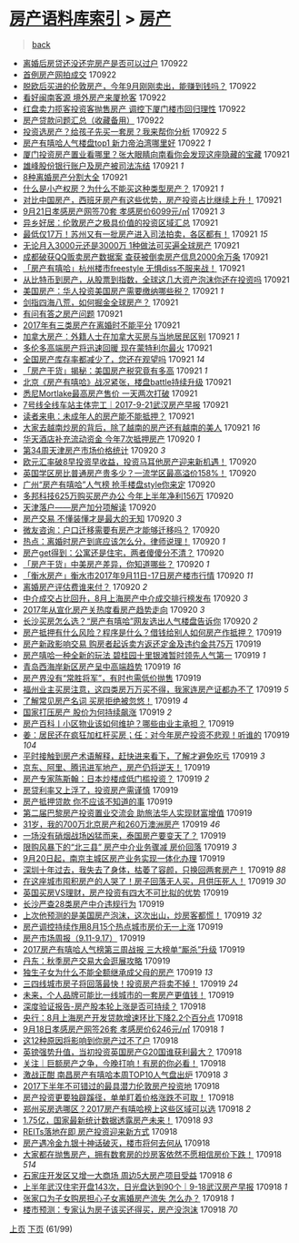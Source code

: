 [房产语料库索引](../../README.md)  > [房产](房产.md)
====
> [back](../README.md)

- [离婚后房贷还没还完房产是否可以过户](http://jkwz.applinzi.com/ittc/7016069922483078161.html#%E7%A6%BB%E5%A9%9A%E5%90%8E%E6%88%BF%E8%B4%B7%E8%BF%98%E6%B2%A1%E8%BF%98%E5%AE%8C%E6%88%BF%E4%BA%A7%E6%98%AF%E5%90%A6%E5%8F%AF%E4%BB%A5%E8%BF%87%E6%88%B7) 170922  
- [首例房产网拍成交](http://jkwz.applinzi.com/ittc/7016058774438282256.html#%E9%A6%96%E4%BE%8B%E6%88%BF%E4%BA%A7%E7%BD%91%E6%8B%8D%E6%88%90%E4%BA%A4) 170922  
- [脱欧后买进的伦敦房产，今年9月刚刚卖出，能赚到钱吗？](http://jkwz.applinzi.com/ittc/7016047838545576976.html#%E8%84%B1%E6%AC%A7%E5%90%8E%E4%B9%B0%E8%BF%9B%E7%9A%84%E4%BC%A6%E6%95%A6%E6%88%BF%E4%BA%A7%EF%BC%8C%E4%BB%8A%E5%B9%B49%E6%9C%88%E5%88%9A%E5%88%9A%E5%8D%96%E5%87%BA%EF%BC%8C%E8%83%BD%E8%B5%9A%E5%88%B0%E9%92%B1%E5%90%97%EF%BC%9F) 170922  
- [看好闽南客源 境外房产来厦抢客](http://jkwz.applinzi.com/ittc/7016028537457476624.html#%E7%9C%8B%E5%A5%BD%E9%97%BD%E5%8D%97%E5%AE%A2%E6%BA%90+%E5%A2%83%E5%A4%96%E6%88%BF%E4%BA%A7%E6%9D%A5%E5%8E%A6%E6%8A%A2%E5%AE%A2) 170922  
- [红盘卖力揽客投资客抛售房产 调控下厦门楼市回归理性](http://jkwz.applinzi.com/ittc/7016026540268323856.html#%E7%BA%A2%E7%9B%98%E5%8D%96%E5%8A%9B%E6%8F%BD%E5%AE%A2%E6%8A%95%E8%B5%84%E5%AE%A2%E6%8A%9B%E5%94%AE%E6%88%BF%E4%BA%A7+%E8%B0%83%E6%8E%A7%E4%B8%8B%E5%8E%A6%E9%97%A8%E6%A5%BC%E5%B8%82%E5%9B%9E%E5%BD%92%E7%90%86%E6%80%A7) 170922  
- [房产贷款问题汇总（收藏备用）](http://jkwz.applinzi.com/ittc/7015358507111678992.html#%E6%88%BF%E4%BA%A7%E8%B4%B7%E6%AC%BE%E9%97%AE%E9%A2%98%E6%B1%87%E6%80%BB%EF%BC%88%E6%94%B6%E8%97%8F%E5%A4%87%E7%94%A8%EF%BC%89) 170922  
- [投资选房产？给孩子先买一套房？我来帮你分析](http://jkwz.applinzi.com/ittc/7015722167931765777.html#%E6%8A%95%E8%B5%84%E9%80%89%E6%88%BF%E4%BA%A7%EF%BC%9F%E7%BB%99%E5%AD%A9%E5%AD%90%E5%85%88%E4%B9%B0%E4%B8%80%E5%A5%97%E6%88%BF%EF%BC%9F%E6%88%91%E6%9D%A5%E5%B8%AE%E4%BD%A0%E5%88%86%E6%9E%90) 170922 *5* 
- [房产有嘻哈人气楼盘top1 新力帝泊湾哪里好](http://jkwz.applinzi.com/ittc/7015913828544676881.html#%E6%88%BF%E4%BA%A7%E6%9C%89%E5%98%BB%E5%93%88%E4%BA%BA%E6%B0%94%E6%A5%BC%E7%9B%98top1+%E6%96%B0%E5%8A%9B%E5%B8%9D%E6%B3%8A%E6%B9%BE%E5%93%AA%E9%87%8C%E5%A5%BD) 170922 *1* 
- [厦门投资房产置业看哪里？张大眼睛向南看你会发现这座隐藏的宝藏](http://jkwz.applinzi.com/ittc/7015905717683487760.html#%E5%8E%A6%E9%97%A8%E6%8A%95%E8%B5%84%E6%88%BF%E4%BA%A7%E7%BD%AE%E4%B8%9A%E7%9C%8B%E5%93%AA%E9%87%8C%EF%BC%9F%E5%BC%A0%E5%A4%A7%E7%9C%BC%E7%9D%9B%E5%90%91%E5%8D%97%E7%9C%8B%E4%BD%A0%E4%BC%9A%E5%8F%91%E7%8E%B0%E8%BF%99%E5%BA%A7%E9%9A%90%E8%97%8F%E7%9A%84%E5%AE%9D%E8%97%8F) 170921  
- [雄峰股份银行账户及房产被司法冻结](http://jkwz.applinzi.com/ittc/7015898811367687185.html#%E9%9B%84%E5%B3%B0%E8%82%A1%E4%BB%BD%E9%93%B6%E8%A1%8C%E8%B4%A6%E6%88%B7%E5%8F%8A%E6%88%BF%E4%BA%A7%E8%A2%AB%E5%8F%B8%E6%B3%95%E5%86%BB%E7%BB%93) 170921 *1* 
- [8种离婚房产分割大全](http://jkwz.applinzi.com/ittc/7015871650900476944.html#8%E7%A7%8D%E7%A6%BB%E5%A9%9A%E6%88%BF%E4%BA%A7%E5%88%86%E5%89%B2%E5%A4%A7%E5%85%A8) 170921  
- [什么是小产权房？为什么不能买这种类型房产？](http://jkwz.applinzi.com/ittc/7015843100822635537.html#%E4%BB%80%E4%B9%88%E6%98%AF%E5%B0%8F%E4%BA%A7%E6%9D%83%E6%88%BF%EF%BC%9F%E4%B8%BA%E4%BB%80%E4%B9%88%E4%B8%8D%E8%83%BD%E4%B9%B0%E8%BF%99%E7%A7%8D%E7%B1%BB%E5%9E%8B%E6%88%BF%E4%BA%A7%EF%BC%9F) 170921 *1* 
- [对比中国房产，西班牙房产有这些优势，房产投资占比继续上升！](http://jkwz.applinzi.com/ittc/7015826818630943761.html#%E5%AF%B9%E6%AF%94%E4%B8%AD%E5%9B%BD%E6%88%BF%E4%BA%A7%EF%BC%8C%E8%A5%BF%E7%8F%AD%E7%89%99%E6%88%BF%E4%BA%A7%E6%9C%89%E8%BF%99%E4%BA%9B%E4%BC%98%E5%8A%BF%EF%BC%8C%E6%88%BF%E4%BA%A7%E6%8A%95%E8%B5%84%E5%8D%A0%E6%AF%94%E7%BB%A7%E7%BB%AD%E4%B8%8A%E5%8D%87%EF%BC%81) 170921  
- [9月21日孝感房产网签70套 孝感房价6099元/㎡](http://jkwz.applinzi.com/ittc/7015818114112160784.html#9%E6%9C%8821%E6%97%A5%E5%AD%9D%E6%84%9F%E6%88%BF%E4%BA%A7%E7%BD%91%E7%AD%BE70%E5%A5%97+%E5%AD%9D%E6%84%9F%E6%88%BF%E4%BB%B76099%E5%85%83%2F%E3%8E%A1) 170921 *3* 
- [异乡好居：伦敦房产之极具价值的投资区域汇总](http://jkwz.applinzi.com/ittc/7015813344630670353.html#%E5%BC%82%E4%B9%A1%E5%A5%BD%E5%B1%85%EF%BC%9A%E4%BC%A6%E6%95%A6%E6%88%BF%E4%BA%A7%E4%B9%8B%E6%9E%81%E5%85%B7%E4%BB%B7%E5%80%BC%E7%9A%84%E6%8A%95%E8%B5%84%E5%8C%BA%E5%9F%9F%E6%B1%87%E6%80%BB) 170921  
- [最低仅17万！苏州又有一批房产进入司法拍卖，各区都有！](http://jkwz.applinzi.com/ittc/7015800337330603025.html#%E6%9C%80%E4%BD%8E%E4%BB%8517%E4%B8%87%EF%BC%81%E8%8B%8F%E5%B7%9E%E5%8F%88%E6%9C%89%E4%B8%80%E6%89%B9%E6%88%BF%E4%BA%A7%E8%BF%9B%E5%85%A5%E5%8F%B8%E6%B3%95%E6%8B%8D%E5%8D%96%EF%BC%8C%E5%90%84%E5%8C%BA%E9%83%BD%E6%9C%89%EF%BC%81) 170921 *15* 
- [无论月入3000元还是3000万 1种做法可买遍全球房产](http://jkwz.applinzi.com/ittc/7015788253612082193.html#%E6%97%A0%E8%AE%BA%E6%9C%88%E5%85%A53000%E5%85%83%E8%BF%98%E6%98%AF3000%E4%B8%87+1%E7%A7%8D%E5%81%9A%E6%B3%95%E5%8F%AF%E4%B9%B0%E9%81%8D%E5%85%A8%E7%90%83%E6%88%BF%E4%BA%A7) 170921  
- [成都破获QQ贩卖房产数据案 查获被倒卖房产信息2000余万条](http://jkwz.applinzi.com/ittc/7015782088257831952.html#%E6%88%90%E9%83%BD%E7%A0%B4%E8%8E%B7QQ%E8%B4%A9%E5%8D%96%E6%88%BF%E4%BA%A7%E6%95%B0%E6%8D%AE%E6%A1%88+%E6%9F%A5%E8%8E%B7%E8%A2%AB%E5%80%92%E5%8D%96%E6%88%BF%E4%BA%A7%E4%BF%A1%E6%81%AF2000%E4%BD%99%E4%B8%87%E6%9D%A1) 170921  
- [「房产有嘻哈」杭州楼市freestyle 无惧diss不服来战！](http://jkwz.applinzi.com/ittc/7015768786454709264.html#%E3%80%8C%E6%88%BF%E4%BA%A7%E6%9C%89%E5%98%BB%E5%93%88%E3%80%8D%E6%9D%AD%E5%B7%9E%E6%A5%BC%E5%B8%82freestyle+%E6%97%A0%E6%83%A7diss%E4%B8%8D%E6%9C%8D%E6%9D%A5%E6%88%98%EF%BC%81) 170921  
- [从比特币到房产，从股票到指数，全球这几大资产泡沫你还在投资吗](http://jkwz.applinzi.com/ittc/7015765951503664144.html#%E4%BB%8E%E6%AF%94%E7%89%B9%E5%B8%81%E5%88%B0%E6%88%BF%E4%BA%A7%EF%BC%8C%E4%BB%8E%E8%82%A1%E7%A5%A8%E5%88%B0%E6%8C%87%E6%95%B0%EF%BC%8C%E5%85%A8%E7%90%83%E8%BF%99%E5%87%A0%E5%A4%A7%E8%B5%84%E4%BA%A7%E6%B3%A1%E6%B2%AB%E4%BD%A0%E8%BF%98%E5%9C%A8%E6%8A%95%E8%B5%84%E5%90%97) 170921  
- [美国房产：华人投资美国房产需要缴纳哪些税？](http://jkwz.applinzi.com/ittc/7015759509056914448.html#%E7%BE%8E%E5%9B%BD%E6%88%BF%E4%BA%A7%EF%BC%9A%E5%8D%8E%E4%BA%BA%E6%8A%95%E8%B5%84%E7%BE%8E%E5%9B%BD%E6%88%BF%E4%BA%A7%E9%9C%80%E8%A6%81%E7%BC%B4%E7%BA%B3%E5%93%AA%E4%BA%9B%E7%A8%8E%EF%BC%9F) 170921 *1* 
- [剑指四海八荒，如何掘金全球房产？](http://jkwz.applinzi.com/ittc/7015752967964328976.html#%E5%89%91%E6%8C%87%E5%9B%9B%E6%B5%B7%E5%85%AB%E8%8D%92%EF%BC%8C%E5%A6%82%E4%BD%95%E6%8E%98%E9%87%91%E5%85%A8%E7%90%83%E6%88%BF%E4%BA%A7%EF%BC%9F) 170921  
- [有问有答之房产问题](http://jkwz.applinzi.com/ittc/7015752452492755984.html#%E6%9C%89%E9%97%AE%E6%9C%89%E7%AD%94%E4%B9%8B%E6%88%BF%E4%BA%A7%E9%97%AE%E9%A2%98) 170921  
- [2017年有三类房产在离婚时不能平分](http://jkwz.applinzi.com/ittc/7015741302698935312.html#2017%E5%B9%B4%E6%9C%89%E4%B8%89%E7%B1%BB%E6%88%BF%E4%BA%A7%E5%9C%A8%E7%A6%BB%E5%A9%9A%E6%97%B6%E4%B8%8D%E8%83%BD%E5%B9%B3%E5%88%86) 170921  
- [加拿大房产：外籍人士在加拿大买房与当地居民区别](http://jkwz.applinzi.com/ittc/7015717159882458128.html#%E5%8A%A0%E6%8B%BF%E5%A4%A7%E6%88%BF%E4%BA%A7%EF%BC%9A%E5%A4%96%E7%B1%8D%E4%BA%BA%E5%A3%AB%E5%9C%A8%E5%8A%A0%E6%8B%BF%E5%A4%A7%E4%B9%B0%E6%88%BF%E4%B8%8E%E5%BD%93%E5%9C%B0%E5%B1%85%E6%B0%91%E5%8C%BA%E5%88%AB) 170921 *1* 
- [多伦多高端房产将迅速回暖 现在蒙特利尔最火](http://jkwz.applinzi.com/ittc/7015701356005032976.html#%E5%A4%9A%E4%BC%A6%E5%A4%9A%E9%AB%98%E7%AB%AF%E6%88%BF%E4%BA%A7%E5%B0%86%E8%BF%85%E9%80%9F%E5%9B%9E%E6%9A%96+%E7%8E%B0%E5%9C%A8%E8%92%99%E7%89%B9%E5%88%A9%E5%B0%94%E6%9C%80%E7%81%AB) 170921  
- [全国房产库存率都减少了，您还在观望吗](http://jkwz.applinzi.com/ittc/7015699018376807440.html#%E5%85%A8%E5%9B%BD%E6%88%BF%E4%BA%A7%E5%BA%93%E5%AD%98%E7%8E%87%E9%83%BD%E5%87%8F%E5%B0%91%E4%BA%86%EF%BC%8C%E6%82%A8%E8%BF%98%E5%9C%A8%E8%A7%82%E6%9C%9B%E5%90%97) 170921 *14* 
- [「房产干货」揭秘：美国房产税究竟有多高](http://jkwz.applinzi.com/ittc/7015697110161425425.html#%E3%80%8C%E6%88%BF%E4%BA%A7%E5%B9%B2%E8%B4%A7%E3%80%8D%E6%8F%AD%E7%A7%98%EF%BC%9A%E7%BE%8E%E5%9B%BD%E6%88%BF%E4%BA%A7%E7%A8%8E%E7%A9%B6%E7%AB%9F%E6%9C%89%E5%A4%9A%E9%AB%98) 170921 *1* 
- [北京《房产有嘻哈》战况紧张，楼盘battle持续升级](http://jkwz.applinzi.com/ittc/7015696054199256080.html#%E5%8C%97%E4%BA%AC%E3%80%8A%E6%88%BF%E4%BA%A7%E6%9C%89%E5%98%BB%E5%93%88%E3%80%8B%E6%88%98%E5%86%B5%E7%B4%A7%E5%BC%A0%EF%BC%8C%E6%A5%BC%E7%9B%98battle%E6%8C%81%E7%BB%AD%E5%8D%87%E7%BA%A7) 170921  
- [悉尼Mortlake最高房产售价 一天两次打破](http://jkwz.applinzi.com/ittc/7015691156455949329.html#%E6%82%89%E5%B0%BCMortlake%E6%9C%80%E9%AB%98%E6%88%BF%E4%BA%A7%E5%94%AE%E4%BB%B7+%E4%B8%80%E5%A4%A9%E4%B8%A4%E6%AC%A1%E6%89%93%E7%A0%B4) 170921  
- [7号线全线车站主体完工｜2017-9-21武汉房产早报](http://jkwz.applinzi.com/ittc/7015677302686614545.html#7%E5%8F%B7%E7%BA%BF%E5%85%A8%E7%BA%BF%E8%BD%A6%E7%AB%99%E4%B8%BB%E4%BD%93%E5%AE%8C%E5%B7%A5%EF%BD%9C2017-9-21%E6%AD%A6%E6%B1%89%E6%88%BF%E4%BA%A7%E6%97%A9%E6%8A%A5) 170921  
- [读者来电：未成年人的房产能不能抵押？](http://jkwz.applinzi.com/ittc/7015666998523200529.html#%E8%AF%BB%E8%80%85%E6%9D%A5%E7%94%B5%EF%BC%9A%E6%9C%AA%E6%88%90%E5%B9%B4%E4%BA%BA%E7%9A%84%E6%88%BF%E4%BA%A7%E8%83%BD%E4%B8%8D%E8%83%BD%E6%8A%B5%E6%8A%BC%EF%BC%9F) 170921  
- [大家去越南炒房的背后，除了越南的房产还有越南的美人](http://jkwz.applinzi.com/ittc/7015510360399021072.html#%E5%A4%A7%E5%AE%B6%E5%8E%BB%E8%B6%8A%E5%8D%97%E7%82%92%E6%88%BF%E7%9A%84%E8%83%8C%E5%90%8E%EF%BC%8C%E9%99%A4%E4%BA%86%E8%B6%8A%E5%8D%97%E7%9A%84%E6%88%BF%E4%BA%A7%E8%BF%98%E6%9C%89%E8%B6%8A%E5%8D%97%E7%9A%84%E7%BE%8E%E4%BA%BA) 170921 *16* 
- [华天酒店补充流动资金 今年7次抵押房产](http://jkwz.applinzi.com/ittc/7015537978938754064.html#%E5%8D%8E%E5%A4%A9%E9%85%92%E5%BA%97%E8%A1%A5%E5%85%85%E6%B5%81%E5%8A%A8%E8%B5%84%E9%87%91+%E4%BB%8A%E5%B9%B47%E6%AC%A1%E6%8A%B5%E6%8A%BC%E6%88%BF%E4%BA%A7) 170920 *1* 
- [第34周天津房产市场价格统计](http://jkwz.applinzi.com/ittc/7015480422161712145.html#%E7%AC%AC34%E5%91%A8%E5%A4%A9%E6%B4%A5%E6%88%BF%E4%BA%A7%E5%B8%82%E5%9C%BA%E4%BB%B7%E6%A0%BC%E7%BB%9F%E8%AE%A1) 170920 *3* 
- [欧元汇率破8早投资早收益，投资马耳他房产迎来新机遇！](http://jkwz.applinzi.com/ittc/7015442701707904016.html#%E6%AC%A7%E5%85%83%E6%B1%87%E7%8E%87%E7%A0%B48%E6%97%A9%E6%8A%95%E8%B5%84%E6%97%A9%E6%94%B6%E7%9B%8A%EF%BC%8C%E6%8A%95%E8%B5%84%E9%A9%AC%E8%80%B3%E4%BB%96%E6%88%BF%E4%BA%A7%E8%BF%8E%E6%9D%A5%E6%96%B0%E6%9C%BA%E9%81%87%EF%BC%81) 170920  
- [英国学区房比普通房产贵多少？一流学区最高溢价158%！](http://jkwz.applinzi.com/ittc/7015438004116784145.html#%E8%8B%B1%E5%9B%BD%E5%AD%A6%E5%8C%BA%E6%88%BF%E6%AF%94%E6%99%AE%E9%80%9A%E6%88%BF%E4%BA%A7%E8%B4%B5%E5%A4%9A%E5%B0%91%EF%BC%9F%E4%B8%80%E6%B5%81%E5%AD%A6%E5%8C%BA%E6%9C%80%E9%AB%98%E6%BA%A2%E4%BB%B7158%25%EF%BC%81) 170920  
- [广州“房产有嘻哈”人气榜 抢手楼盘style你来定](http://jkwz.applinzi.com/ittc/7015432999196427281.html#%E5%B9%BF%E5%B7%9E%E2%80%9C%E6%88%BF%E4%BA%A7%E6%9C%89%E5%98%BB%E5%93%88%E2%80%9D%E4%BA%BA%E6%B0%94%E6%A6%9C+%E6%8A%A2%E6%89%8B%E6%A5%BC%E7%9B%98style%E4%BD%A0%E6%9D%A5%E5%AE%9A) 170920  
- [多邦科技625万购买房产办公 今年上半年净利156万](http://jkwz.applinzi.com/ittc/7015412459085759505.html#%E5%A4%9A%E9%82%A6%E7%A7%91%E6%8A%80625%E4%B8%87%E8%B4%AD%E4%B9%B0%E6%88%BF%E4%BA%A7%E5%8A%9E%E5%85%AC+%E4%BB%8A%E5%B9%B4%E4%B8%8A%E5%8D%8A%E5%B9%B4%E5%87%80%E5%88%A9156%E4%B8%87) 170920  
- [天津落户——房产加分项解读](http://jkwz.applinzi.com/ittc/7015388712006059024.html#%E5%A4%A9%E6%B4%A5%E8%90%BD%E6%88%B7%E2%80%94%E2%80%94%E6%88%BF%E4%BA%A7%E5%8A%A0%E5%88%86%E9%A1%B9%E8%A7%A3%E8%AF%BB) 170920  
- [房产交易 不懂装懂才是最大的无知](http://jkwz.applinzi.com/ittc/7015374120181826576.html#%E6%88%BF%E4%BA%A7%E4%BA%A4%E6%98%93+%E4%B8%8D%E6%87%82%E8%A3%85%E6%87%82%E6%89%8D%E6%98%AF%E6%9C%80%E5%A4%A7%E7%9A%84%E6%97%A0%E7%9F%A5) 170920 *3* 
- [微友咨询：户口迁移需要有房产才能够迁移吗？](http://jkwz.applinzi.com/ittc/7015349606450463761.html#%E5%BE%AE%E5%8F%8B%E5%92%A8%E8%AF%A2%EF%BC%9A%E6%88%B7%E5%8F%A3%E8%BF%81%E7%A7%BB%E9%9C%80%E8%A6%81%E6%9C%89%E6%88%BF%E4%BA%A7%E6%89%8D%E8%83%BD%E5%A4%9F%E8%BF%81%E7%A7%BB%E5%90%97%EF%BC%9F) 170920  
- [热点：离婚时房产到底应该怎么分，律师说理！](http://jkwz.applinzi.com/ittc/7015343844437263376.html#%E7%83%AD%E7%82%B9%EF%BC%9A%E7%A6%BB%E5%A9%9A%E6%97%B6%E6%88%BF%E4%BA%A7%E5%88%B0%E5%BA%95%E5%BA%94%E8%AF%A5%E6%80%8E%E4%B9%88%E5%88%86%EF%BC%8C%E5%BE%8B%E5%B8%88%E8%AF%B4%E7%90%86%EF%BC%81) 170920 *1* 
- [房产get得到：公寓还是住宅，两者傻傻分不清？](http://jkwz.applinzi.com/ittc/7015336935785235472.html#%E6%88%BF%E4%BA%A7get%E5%BE%97%E5%88%B0%EF%BC%9A%E5%85%AC%E5%AF%93%E8%BF%98%E6%98%AF%E4%BD%8F%E5%AE%85%EF%BC%8C%E4%B8%A4%E8%80%85%E5%82%BB%E5%82%BB%E5%88%86%E4%B8%8D%E6%B8%85%EF%BC%9F) 170920  
- [「房产干货」中美房产差异，你知道哪些？](http://jkwz.applinzi.com/ittc/7015333371289535504.html#%E3%80%8C%E6%88%BF%E4%BA%A7%E5%B9%B2%E8%B4%A7%E3%80%8D%E4%B8%AD%E7%BE%8E%E6%88%BF%E4%BA%A7%E5%B7%AE%E5%BC%82%EF%BC%8C%E4%BD%A0%E7%9F%A5%E9%81%93%E5%93%AA%E4%BA%9B%EF%BC%9F) 170920 *1* 
- [「衡水房产」衡水市2017年9月11日-17日房产楼市行情](http://jkwz.applinzi.com/ittc/7015326785452114961.html#%E3%80%8C%E8%A1%A1%E6%B0%B4%E6%88%BF%E4%BA%A7%E3%80%8D%E8%A1%A1%E6%B0%B4%E5%B8%822017%E5%B9%B49%E6%9C%8811%E6%97%A5-17%E6%97%A5%E6%88%BF%E4%BA%A7%E6%A5%BC%E5%B8%82%E8%A1%8C%E6%83%85) 170920 *11* 
- [离婚房产评估费谁来付？](http://jkwz.applinzi.com/ittc/7015325402707526672.html#%E7%A6%BB%E5%A9%9A%E6%88%BF%E4%BA%A7%E8%AF%84%E4%BC%B0%E8%B4%B9%E8%B0%81%E6%9D%A5%E4%BB%98%EF%BC%9F) 170920 *2* 
- [中介成交占比回升，8月上海房产中介成交排行榜发布](http://jkwz.applinzi.com/ittc/7015324786987893777.html#%E4%B8%AD%E4%BB%8B%E6%88%90%E4%BA%A4%E5%8D%A0%E6%AF%94%E5%9B%9E%E5%8D%87%EF%BC%8C8%E6%9C%88%E4%B8%8A%E6%B5%B7%E6%88%BF%E4%BA%A7%E4%B8%AD%E4%BB%8B%E6%88%90%E4%BA%A4%E6%8E%92%E8%A1%8C%E6%A6%9C%E5%8F%91%E5%B8%83) 170920 *3* 
- [2017年从宣化房产关热度看房产趋势走向](http://jkwz.applinzi.com/ittc/7015296184569299984.html#2017%E5%B9%B4%E4%BB%8E%E5%AE%A3%E5%8C%96%E6%88%BF%E4%BA%A7%E5%85%B3%E7%83%AD%E5%BA%A6%E7%9C%8B%E6%88%BF%E4%BA%A7%E8%B6%8B%E5%8A%BF%E8%B5%B0%E5%90%91) 170920 *3* 
- [长沙买房怎么选？“房产有嘻哈”网友选出人气楼盘告诉你](http://jkwz.applinzi.com/ittc/7015170963040371728.html#%E9%95%BF%E6%B2%99%E4%B9%B0%E6%88%BF%E6%80%8E%E4%B9%88%E9%80%89%EF%BC%9F%E2%80%9C%E6%88%BF%E4%BA%A7%E6%9C%89%E5%98%BB%E5%93%88%E2%80%9D%E7%BD%91%E5%8F%8B%E9%80%89%E5%87%BA%E4%BA%BA%E6%B0%94%E6%A5%BC%E7%9B%98%E5%91%8A%E8%AF%89%E4%BD%A0) 170920 *2* 
- [房产抵押有什么风险？程序是什么？借钱给别人如何房产作抵押？](http://jkwz.applinzi.com/ittc/7015148769467958288.html#%E6%88%BF%E4%BA%A7%E6%8A%B5%E6%8A%BC%E6%9C%89%E4%BB%80%E4%B9%88%E9%A3%8E%E9%99%A9%EF%BC%9F%E7%A8%8B%E5%BA%8F%E6%98%AF%E4%BB%80%E4%B9%88%EF%BC%9F%E5%80%9F%E9%92%B1%E7%BB%99%E5%88%AB%E4%BA%BA%E5%A6%82%E4%BD%95%E6%88%BF%E4%BA%A7%E4%BD%9C%E6%8A%B5%E6%8A%BC%EF%BC%9F) 170919  
- [房产新政影响交易 购房者起诉卖方返还定金及违约金共75万](http://jkwz.applinzi.com/ittc/7015130607527658513.html#%E6%88%BF%E4%BA%A7%E6%96%B0%E6%94%BF%E5%BD%B1%E5%93%8D%E4%BA%A4%E6%98%93+%E8%B4%AD%E6%88%BF%E8%80%85%E8%B5%B7%E8%AF%89%E5%8D%96%E6%96%B9%E8%BF%94%E8%BF%98%E5%AE%9A%E9%87%91%E5%8F%8A%E8%BF%9D%E7%BA%A6%E9%87%91%E5%85%B175%E4%B8%87) 170919  
- [房产嘻哈一种全新的玩法 碧桂园十里银滩暂时领先人气第一](http://jkwz.applinzi.com/ittc/7015093265676895248.html#%E6%88%BF%E4%BA%A7%E5%98%BB%E5%93%88%E4%B8%80%E7%A7%8D%E5%85%A8%E6%96%B0%E7%9A%84%E7%8E%A9%E6%B3%95+%E7%A2%A7%E6%A1%82%E5%9B%AD%E5%8D%81%E9%87%8C%E9%93%B6%E6%BB%A9%E6%9A%82%E6%97%B6%E9%A2%86%E5%85%88%E4%BA%BA%E6%B0%94%E7%AC%AC%E4%B8%80) 170919 *1* 
- [青岛西海岸新区房产呈中高端趋势](http://jkwz.applinzi.com/ittc/7015091686173312016.html#%E9%9D%92%E5%B2%9B%E8%A5%BF%E6%B5%B7%E5%B2%B8%E6%96%B0%E5%8C%BA%E6%88%BF%E4%BA%A7%E5%91%88%E4%B8%AD%E9%AB%98%E7%AB%AF%E8%B6%8B%E5%8A%BF) 170919 *16* 
- [房产界没有“常胜将军”，有时也需低价抛售](http://jkwz.applinzi.com/ittc/7015083853298009105.html#%E6%88%BF%E4%BA%A7%E7%95%8C%E6%B2%A1%E6%9C%89%E2%80%9C%E5%B8%B8%E8%83%9C%E5%B0%86%E5%86%9B%E2%80%9D%EF%BC%8C%E6%9C%89%E6%97%B6%E4%B9%9F%E9%9C%80%E4%BD%8E%E4%BB%B7%E6%8A%9B%E5%94%AE) 170919  
- [福州业主买房注意，这四类房万万买不得，我家连房产证都办不了](http://jkwz.applinzi.com/ittc/7015068293126423569.html#%E7%A6%8F%E5%B7%9E%E4%B8%9A%E4%B8%BB%E4%B9%B0%E6%88%BF%E6%B3%A8%E6%84%8F%EF%BC%8C%E8%BF%99%E5%9B%9B%E7%B1%BB%E6%88%BF%E4%B8%87%E4%B8%87%E4%B9%B0%E4%B8%8D%E5%BE%97%EF%BC%8C%E6%88%91%E5%AE%B6%E8%BF%9E%E6%88%BF%E4%BA%A7%E8%AF%81%E9%83%BD%E5%8A%9E%E4%B8%8D%E4%BA%86) 170919 *5* 
- [了解常见房产名词 买房拒绝被忽悠！](http://jkwz.applinzi.com/ittc/7015076648989492240.html#%E4%BA%86%E8%A7%A3%E5%B8%B8%E8%A7%81%E6%88%BF%E4%BA%A7%E5%90%8D%E8%AF%8D+%E4%B9%B0%E6%88%BF%E6%8B%92%E7%BB%9D%E8%A2%AB%E5%BF%BD%E6%82%A0%EF%BC%81) 170919 *4* 
- [国家打压房产 股价为何持续飙涨](http://jkwz.applinzi.com/ittc/7015072408900469777.html#%E5%9B%BD%E5%AE%B6%E6%89%93%E5%8E%8B%E6%88%BF%E4%BA%A7+%E8%82%A1%E4%BB%B7%E4%B8%BA%E4%BD%95%E6%8C%81%E7%BB%AD%E9%A3%99%E6%B6%A8) 170919 *2* 
- [房产百科丨小区物业该如何维护？哪些由业主承担？](http://jkwz.applinzi.com/ittc/7015072653902349328.html#%E6%88%BF%E4%BA%A7%E7%99%BE%E7%A7%91%E4%B8%A8%E5%B0%8F%E5%8C%BA%E7%89%A9%E4%B8%9A%E8%AF%A5%E5%A6%82%E4%BD%95%E7%BB%B4%E6%8A%A4%EF%BC%9F%E5%93%AA%E4%BA%9B%E7%94%B1%E4%B8%9A%E4%B8%BB%E6%89%BF%E6%8B%85%EF%BC%9F) 170919  
- [姜：居民还在疯狂加杠杆买房；任：对今年房产投资不悲观！听谁的](http://jkwz.applinzi.com/ittc/7015058012438529040.html#%E5%A7%9C%EF%BC%9A%E5%B1%85%E6%B0%91%E8%BF%98%E5%9C%A8%E7%96%AF%E7%8B%82%E5%8A%A0%E6%9D%A0%E6%9D%86%E4%B9%B0%E6%88%BF%EF%BC%9B%E4%BB%BB%EF%BC%9A%E5%AF%B9%E4%BB%8A%E5%B9%B4%E6%88%BF%E4%BA%A7%E6%8A%95%E8%B5%84%E4%B8%8D%E6%82%B2%E8%A7%82%EF%BC%81%E5%90%AC%E8%B0%81%E7%9A%84) 170919 *104* 
- [平时接触到房产术语解释，赶快进来看下，了解才避免吃亏](http://jkwz.applinzi.com/ittc/7015000918582625297.html#%E5%B9%B3%E6%97%B6%E6%8E%A5%E8%A7%A6%E5%88%B0%E6%88%BF%E4%BA%A7%E6%9C%AF%E8%AF%AD%E8%A7%A3%E9%87%8A%EF%BC%8C%E8%B5%B6%E5%BF%AB%E8%BF%9B%E6%9D%A5%E7%9C%8B%E4%B8%8B%EF%BC%8C%E4%BA%86%E8%A7%A3%E6%89%8D%E9%81%BF%E5%85%8D%E5%90%83%E4%BA%8F) 170919 *3* 
- [京东、阿里、腾讯进军地产，房产仍将逆天！](http://jkwz.applinzi.com/ittc/7015055568010740752.html#%E4%BA%AC%E4%B8%9C%E3%80%81%E9%98%BF%E9%87%8C%E3%80%81%E8%85%BE%E8%AE%AF%E8%BF%9B%E5%86%9B%E5%9C%B0%E4%BA%A7%EF%BC%8C%E6%88%BF%E4%BA%A7%E4%BB%8D%E5%B0%86%E9%80%86%E5%A4%A9%EF%BC%81) 170919  
- [房产专家陈斯翰：日本炒楼成低门槛投资？](http://jkwz.applinzi.com/ittc/7015053905933894672.html#%E6%88%BF%E4%BA%A7%E4%B8%93%E5%AE%B6%E9%99%88%E6%96%AF%E7%BF%B0%EF%BC%9A%E6%97%A5%E6%9C%AC%E7%82%92%E6%A5%BC%E6%88%90%E4%BD%8E%E9%97%A8%E6%A7%9B%E6%8A%95%E8%B5%84%EF%BC%9F) 170919 *2* 
- [房贷利率又上浮了，投资房产需谨慎](http://jkwz.applinzi.com/ittc/7015047286126806032.html#%E6%88%BF%E8%B4%B7%E5%88%A9%E7%8E%87%E5%8F%88%E4%B8%8A%E6%B5%AE%E4%BA%86%EF%BC%8C%E6%8A%95%E8%B5%84%E6%88%BF%E4%BA%A7%E9%9C%80%E8%B0%A8%E6%85%8E) 170919  
- [房产抵押贷款 你不应该不知道的事](http://jkwz.applinzi.com/ittc/7015047231449859088.html#%E6%88%BF%E4%BA%A7%E6%8A%B5%E6%8A%BC%E8%B4%B7%E6%AC%BE+%E4%BD%A0%E4%B8%8D%E5%BA%94%E8%AF%A5%E4%B8%8D%E7%9F%A5%E9%81%93%E7%9A%84%E4%BA%8B) 170919  
- [第二届巴黎房产投资置业交流会 助旅法华人实现财富增值](http://jkwz.applinzi.com/ittc/7015018072392598545.html#%E7%AC%AC%E4%BA%8C%E5%B1%8A%E5%B7%B4%E9%BB%8E%E6%88%BF%E4%BA%A7%E6%8A%95%E8%B5%84%E7%BD%AE%E4%B8%9A%E4%BA%A4%E6%B5%81%E4%BC%9A+%E5%8A%A9%E6%97%85%E6%B3%95%E5%8D%8E%E4%BA%BA%E5%AE%9E%E7%8E%B0%E8%B4%A2%E5%AF%8C%E5%A2%9E%E5%80%BC) 170919  
- [31岁，我的700万北京房产和260万澳洲房产](http://jkwz.applinzi.com/ittc/7014997348848239632.html#31%E5%B2%81%EF%BC%8C%E6%88%91%E7%9A%84700%E4%B8%87%E5%8C%97%E4%BA%AC%E6%88%BF%E4%BA%A7%E5%92%8C260%E4%B8%87%E6%BE%B3%E6%B4%B2%E6%88%BF%E4%BA%A7) 170919 *46* 
- [一场没有硝烟战场凶猛而来，泰国房产要变天了？](http://jkwz.applinzi.com/ittc/7014995933480354833.html#%E4%B8%80%E5%9C%BA%E6%B2%A1%E6%9C%89%E7%A1%9D%E7%83%9F%E6%88%98%E5%9C%BA%E5%87%B6%E7%8C%9B%E8%80%8C%E6%9D%A5%EF%BC%8C%E6%B3%B0%E5%9B%BD%E6%88%BF%E4%BA%A7%E8%A6%81%E5%8F%98%E5%A4%A9%E4%BA%86%EF%BC%9F) 170919  
- [限购风暴下的“北三县” 房产中介业务骤减 房价回落](http://jkwz.applinzi.com/ittc/7014994634634445841.html#%E9%99%90%E8%B4%AD%E9%A3%8E%E6%9A%B4%E4%B8%8B%E7%9A%84%E2%80%9C%E5%8C%97%E4%B8%89%E5%8E%BF%E2%80%9D+%E6%88%BF%E4%BA%A7%E4%B8%AD%E4%BB%8B%E4%B8%9A%E5%8A%A1%E9%AA%A4%E5%87%8F+%E6%88%BF%E4%BB%B7%E5%9B%9E%E8%90%BD) 170919 *3* 
- [9月20日起，南京主城区房产业务实现一体化办理](http://jkwz.applinzi.com/ittc/7014983691636573200.html#9%E6%9C%8820%E6%97%A5%E8%B5%B7%EF%BC%8C%E5%8D%97%E4%BA%AC%E4%B8%BB%E5%9F%8E%E5%8C%BA%E6%88%BF%E4%BA%A7%E4%B8%9A%E5%8A%A1%E5%AE%9E%E7%8E%B0%E4%B8%80%E4%BD%93%E5%8C%96%E5%8A%9E%E7%90%86) 170919  
- [深圳十年过去，我失去了身体，枯萎了容颜，只换回两套房产！](http://jkwz.applinzi.com/ittc/7014982700547703824.html#%E6%B7%B1%E5%9C%B3%E5%8D%81%E5%B9%B4%E8%BF%87%E5%8E%BB%EF%BC%8C%E6%88%91%E5%A4%B1%E5%8E%BB%E4%BA%86%E8%BA%AB%E4%BD%93%EF%BC%8C%E6%9E%AF%E8%90%8E%E4%BA%86%E5%AE%B9%E9%A2%9C%EF%BC%8C%E5%8F%AA%E6%8D%A2%E5%9B%9E%E4%B8%A4%E5%A5%97%E6%88%BF%E4%BA%A7%EF%BC%81) 170919 *88* 
- [在这座城市囤积房产的人哭了！房子回落无人买，月供压死人！](http://jkwz.applinzi.com/ittc/7014982356916765712.html#%E5%9C%A8%E8%BF%99%E5%BA%A7%E5%9F%8E%E5%B8%82%E5%9B%A4%E7%A7%AF%E6%88%BF%E4%BA%A7%E7%9A%84%E4%BA%BA%E5%93%AD%E4%BA%86%EF%BC%81%E6%88%BF%E5%AD%90%E5%9B%9E%E8%90%BD%E6%97%A0%E4%BA%BA%E4%B9%B0%EF%BC%8C%E6%9C%88%E4%BE%9B%E5%8E%8B%E6%AD%BB%E4%BA%BA%EF%BC%81) 170919 *30* 
- [英国买房VS理财，房产投资有四大不可比拟的优势](http://jkwz.applinzi.com/ittc/7014981431909155857.html#%E8%8B%B1%E5%9B%BD%E4%B9%B0%E6%88%BFVS%E7%90%86%E8%B4%A2%EF%BC%8C%E6%88%BF%E4%BA%A7%E6%8A%95%E8%B5%84%E6%9C%89%E5%9B%9B%E5%A4%A7%E4%B8%8D%E5%8F%AF%E6%AF%94%E6%8B%9F%E7%9A%84%E4%BC%98%E5%8A%BF) 170919  
- [长沙严查28类房产中介违规行为](http://jkwz.applinzi.com/ittc/7014964182661989392.html#%E9%95%BF%E6%B2%99%E4%B8%A5%E6%9F%A528%E7%B1%BB%E6%88%BF%E4%BA%A7%E4%B8%AD%E4%BB%8B%E8%BF%9D%E8%A7%84%E8%A1%8C%E4%B8%BA) 170919  
- [上次他预测的是美国房产泡沫，这次出山，炒房客都慌！](http://jkwz.applinzi.com/ittc/7014963120802628624.html#%E4%B8%8A%E6%AC%A1%E4%BB%96%E9%A2%84%E6%B5%8B%E7%9A%84%E6%98%AF%E7%BE%8E%E5%9B%BD%E6%88%BF%E4%BA%A7%E6%B3%A1%E6%B2%AB%EF%BC%8C%E8%BF%99%E6%AC%A1%E5%87%BA%E5%B1%B1%EF%BC%8C%E7%82%92%E6%88%BF%E5%AE%A2%E9%83%BD%E6%85%8C%EF%BC%81) 170919 *32* 
- [房产调控持续作用8月15个热点城市房价无一上涨](http://jkwz.applinzi.com/ittc/7014950928787178512.html#%E6%88%BF%E4%BA%A7%E8%B0%83%E6%8E%A7%E6%8C%81%E7%BB%AD%E4%BD%9C%E7%94%A88%E6%9C%8815%E4%B8%AA%E7%83%AD%E7%82%B9%E5%9F%8E%E5%B8%82%E6%88%BF%E4%BB%B7%E6%97%A0%E4%B8%80%E4%B8%8A%E6%B6%A8) 170919  
- [房产市场周报（9.11-9.17）](http://jkwz.applinzi.com/ittc/7014693574539740177.html#%E6%88%BF%E4%BA%A7%E5%B8%82%E5%9C%BA%E5%91%A8%E6%8A%A5%EF%BC%889.11-9.17%EF%BC%89) 170919  
- [2017房产有嘻哈人气榜第三周战报 三大榜单“厮杀”升级](http://jkwz.applinzi.com/ittc/7014943491258582032.html#2017%E6%88%BF%E4%BA%A7%E6%9C%89%E5%98%BB%E5%93%88%E4%BA%BA%E6%B0%94%E6%A6%9C%E7%AC%AC%E4%B8%89%E5%91%A8%E6%88%98%E6%8A%A5+%E4%B8%89%E5%A4%A7%E6%A6%9C%E5%8D%95%E2%80%9C%E5%8E%AE%E6%9D%80%E2%80%9D%E5%8D%87%E7%BA%A7) 170919  
- [丹东：秋季房产交易大会逛展攻略](http://jkwz.applinzi.com/ittc/7014942872540021776.html#%E4%B8%B9%E4%B8%9C%EF%BC%9A%E7%A7%8B%E5%AD%A3%E6%88%BF%E4%BA%A7%E4%BA%A4%E6%98%93%E5%A4%A7%E4%BC%9A%E9%80%9B%E5%B1%95%E6%94%BB%E7%95%A5) 170919  
- [独生子女为什么不能全额继承成父母的房产](http://jkwz.applinzi.com/ittc/7014940147865617424.html#%E7%8B%AC%E7%94%9F%E5%AD%90%E5%A5%B3%E4%B8%BA%E4%BB%80%E4%B9%88%E4%B8%8D%E8%83%BD%E5%85%A8%E9%A2%9D%E7%BB%A7%E6%89%BF%E6%88%90%E7%88%B6%E6%AF%8D%E7%9A%84%E6%88%BF%E4%BA%A7) 170919 *13* 
- [三四线城市房子将回落最快！投资房产将卖不掉！](http://jkwz.applinzi.com/ittc/7014939037109060625.html#%E4%B8%89%E5%9B%9B%E7%BA%BF%E5%9F%8E%E5%B8%82%E6%88%BF%E5%AD%90%E5%B0%86%E5%9B%9E%E8%90%BD%E6%9C%80%E5%BF%AB%EF%BC%81%E6%8A%95%E8%B5%84%E6%88%BF%E4%BA%A7%E5%B0%86%E5%8D%96%E4%B8%8D%E6%8E%89%EF%BC%81) 170919 *24* 
- [未来，个人品牌可能比一线城市的一套房产更值钱！](http://jkwz.applinzi.com/ittc/7014835260280538128.html#%E6%9C%AA%E6%9D%A5%EF%BC%8C%E4%B8%AA%E4%BA%BA%E5%93%81%E7%89%8C%E5%8F%AF%E8%83%BD%E6%AF%94%E4%B8%80%E7%BA%BF%E5%9F%8E%E5%B8%82%E7%9A%84%E4%B8%80%E5%A5%97%E6%88%BF%E4%BA%A7%E6%9B%B4%E5%80%BC%E9%92%B1%EF%BC%81) 170919  
- [深度验证报告-房产股本轮上涨是否可持续？](http://jkwz.applinzi.com/ittc/7014782324322075664.html#%E6%B7%B1%E5%BA%A6%E9%AA%8C%E8%AF%81%E6%8A%A5%E5%91%8A-%E6%88%BF%E4%BA%A7%E8%82%A1%E6%9C%AC%E8%BD%AE%E4%B8%8A%E6%B6%A8%E6%98%AF%E5%90%A6%E5%8F%AF%E6%8C%81%E7%BB%AD%EF%BC%9F) 170918  
- [央行：8月上海房产开发贷款增速环比下降2.2个百分点](http://jkwz.applinzi.com/ittc/7014726961451238417.html#%E5%A4%AE%E8%A1%8C%EF%BC%9A8%E6%9C%88%E4%B8%8A%E6%B5%B7%E6%88%BF%E4%BA%A7%E5%BC%80%E5%8F%91%E8%B4%B7%E6%AC%BE%E5%A2%9E%E9%80%9F%E7%8E%AF%E6%AF%94%E4%B8%8B%E9%99%8D2.2%E4%B8%AA%E7%99%BE%E5%88%86%E7%82%B9) 170918  
- [9月18日孝感房产网签26套 孝感房价6246元/㎡](http://jkwz.applinzi.com/ittc/7014703345716167696.html#9%E6%9C%8818%E6%97%A5%E5%AD%9D%E6%84%9F%E6%88%BF%E4%BA%A7%E7%BD%91%E7%AD%BE26%E5%A5%97+%E5%AD%9D%E6%84%9F%E6%88%BF%E4%BB%B76246%E5%85%83%2F%E3%8E%A1) 170918 *1* 
- [这12种原因将影响到你房产过不了户](http://jkwz.applinzi.com/ittc/7014690268174091280.html#%E8%BF%9912%E7%A7%8D%E5%8E%9F%E5%9B%A0%E5%B0%86%E5%BD%B1%E5%93%8D%E5%88%B0%E4%BD%A0%E6%88%BF%E4%BA%A7%E8%BF%87%E4%B8%8D%E4%BA%86%E6%88%B7) 170918  
- [英镑强势升值，当初投资英国房产G20国谁获利最大？](http://jkwz.applinzi.com/ittc/7014695731569624080.html#%E8%8B%B1%E9%95%91%E5%BC%BA%E5%8A%BF%E5%8D%87%E5%80%BC%EF%BC%8C%E5%BD%93%E5%88%9D%E6%8A%95%E8%B5%84%E8%8B%B1%E5%9B%BD%E6%88%BF%E4%BA%A7G20%E5%9B%BD%E8%B0%81%E8%8E%B7%E5%88%A9%E6%9C%80%E5%A4%A7%EF%BC%9F) 170918  
- [关注｜巨额房产之争，今晚打响！有房的你必看！](http://jkwz.applinzi.com/ittc/7014693226110518289.html#%E5%85%B3%E6%B3%A8%EF%BD%9C%E5%B7%A8%E9%A2%9D%E6%88%BF%E4%BA%A7%E4%B9%8B%E4%BA%89%EF%BC%8C%E4%BB%8A%E6%99%9A%E6%89%93%E5%93%8D%EF%BC%81%E6%9C%89%E6%88%BF%E7%9A%84%E4%BD%A0%E5%BF%85%E7%9C%8B%EF%BC%81) 170918  
- [激战正酣 南昌房产有嘻哈本周TOP10人气盘出炉](http://jkwz.applinzi.com/ittc/7014690122522690576.html#%E6%BF%80%E6%88%98%E6%AD%A3%E9%85%A3+%E5%8D%97%E6%98%8C%E6%88%BF%E4%BA%A7%E6%9C%89%E5%98%BB%E5%93%88%E6%9C%AC%E5%91%A8TOP10%E4%BA%BA%E6%B0%94%E7%9B%98%E5%87%BA%E7%82%89) 170918 *3* 
- [2017下半年不可错过的最具潜力伦敦房产投资地](http://jkwz.applinzi.com/ittc/7014673234920997905.html#2017%E4%B8%8B%E5%8D%8A%E5%B9%B4%E4%B8%8D%E5%8F%AF%E9%94%99%E8%BF%87%E7%9A%84%E6%9C%80%E5%85%B7%E6%BD%9C%E5%8A%9B%E4%BC%A6%E6%95%A6%E6%88%BF%E4%BA%A7%E6%8A%95%E8%B5%84%E5%9C%B0) 170918  
- [房产投资更要独辟蹊径，单单盯着价格涨跌不可取！](http://jkwz.applinzi.com/ittc/7014659522055111696.html#%E6%88%BF%E4%BA%A7%E6%8A%95%E8%B5%84%E6%9B%B4%E8%A6%81%E7%8B%AC%E8%BE%9F%E8%B9%8A%E5%BE%84%EF%BC%8C%E5%8D%95%E5%8D%95%E7%9B%AF%E7%9D%80%E4%BB%B7%E6%A0%BC%E6%B6%A8%E8%B7%8C%E4%B8%8D%E5%8F%AF%E5%8F%96%EF%BC%81) 170918  
- [郑州买房选哪区？2017房产有嘻哈榜上这些区域可以选](http://jkwz.applinzi.com/ittc/7014658353383605264.html#%E9%83%91%E5%B7%9E%E4%B9%B0%E6%88%BF%E9%80%89%E5%93%AA%E5%8C%BA%EF%BC%9F2017%E6%88%BF%E4%BA%A7%E6%9C%89%E5%98%BB%E5%93%88%E6%A6%9C%E4%B8%8A%E8%BF%99%E4%BA%9B%E5%8C%BA%E5%9F%9F%E5%8F%AF%E4%BB%A5%E9%80%89) 170918 *2* 
- [1.75亿，国家最新统计数据透露房产未来！](http://jkwz.applinzi.com/ittc/7014644114220647440.html#1.75%E4%BA%BF%EF%BC%8C%E5%9B%BD%E5%AE%B6%E6%9C%80%E6%96%B0%E7%BB%9F%E8%AE%A1%E6%95%B0%E6%8D%AE%E9%80%8F%E9%9C%B2%E6%88%BF%E4%BA%A7%E6%9C%AA%E6%9D%A5%EF%BC%81) 170918 *93* 
- [REITs落地在即 房产投资迎来新方式](http://jkwz.applinzi.com/ittc/7014629879876944912.html#REITs%E8%90%BD%E5%9C%B0%E5%9C%A8%E5%8D%B3+%E6%88%BF%E4%BA%A7%E6%8A%95%E8%B5%84%E8%BF%8E%E6%9D%A5%E6%96%B0%E6%96%B9%E5%BC%8F) 170918  
- [房产遇冷金九银十神话破灭，楼市将何去何从](http://jkwz.applinzi.com/ittc/7014608387600548880.html#%E6%88%BF%E4%BA%A7%E9%81%87%E5%86%B7%E9%87%91%E4%B9%9D%E9%93%B6%E5%8D%81%E7%A5%9E%E8%AF%9D%E7%A0%B4%E7%81%AD%EF%BC%8C%E6%A5%BC%E5%B8%82%E5%B0%86%E4%BD%95%E5%8E%BB%E4%BD%95%E4%BB%8E) 170918  
- [大家都在抛售房产，拥有数套房的炒房客依然不愿相信房价下跌！](http://jkwz.applinzi.com/ittc/7014605584379413521.html#%E5%A4%A7%E5%AE%B6%E9%83%BD%E5%9C%A8%E6%8A%9B%E5%94%AE%E6%88%BF%E4%BA%A7%EF%BC%8C%E6%8B%A5%E6%9C%89%E6%95%B0%E5%A5%97%E6%88%BF%E7%9A%84%E7%82%92%E6%88%BF%E5%AE%A2%E4%BE%9D%E7%84%B6%E4%B8%8D%E6%84%BF%E7%9B%B8%E4%BF%A1%E6%88%BF%E4%BB%B7%E4%B8%8B%E8%B7%8C%EF%BC%81) 170918 *514* 
- [石家庄开发区又增一大商场 周边5大房产项目受益](http://jkwz.applinzi.com/ittc/7014592626689573905.html#%E7%9F%B3%E5%AE%B6%E5%BA%84%E5%BC%80%E5%8F%91%E5%8C%BA%E5%8F%88%E5%A2%9E%E4%B8%80%E5%A4%A7%E5%95%86%E5%9C%BA+%E5%91%A8%E8%BE%B95%E5%A4%A7%E6%88%BF%E4%BA%A7%E9%A1%B9%E7%9B%AE%E5%8F%97%E7%9B%8A) 170918 *6* 
- [上半年武汉住宅开盘143次，日光盘达到90个｜9-18武汉房产早报](http://jkwz.applinzi.com/ittc/7014575729491313680.html#%E4%B8%8A%E5%8D%8A%E5%B9%B4%E6%AD%A6%E6%B1%89%E4%BD%8F%E5%AE%85%E5%BC%80%E7%9B%98143%E6%AC%A1%EF%BC%8C%E6%97%A5%E5%85%89%E7%9B%98%E8%BE%BE%E5%88%B090%E4%B8%AA%EF%BD%9C9-18%E6%AD%A6%E6%B1%89%E6%88%BF%E4%BA%A7%E6%97%A9%E6%8A%A5) 170918 *1* 
- [张家口为子女购房担心子女离婚房产流失 怎么办？](http://jkwz.applinzi.com/ittc/7014570085266752529.html#%E5%BC%A0%E5%AE%B6%E5%8F%A3%E4%B8%BA%E5%AD%90%E5%A5%B3%E8%B4%AD%E6%88%BF%E6%8B%85%E5%BF%83%E5%AD%90%E5%A5%B3%E7%A6%BB%E5%A9%9A%E6%88%BF%E4%BA%A7%E6%B5%81%E5%A4%B1+%E6%80%8E%E4%B9%88%E5%8A%9E%EF%BC%9F) 170918 *1* 
- [楼市预测：专家认为房子该买还得买，房产没泡沫](http://jkwz.applinzi.com/ittc/7014377792320570385.html#%E6%A5%BC%E5%B8%82%E9%A2%84%E6%B5%8B%EF%BC%9A%E4%B8%93%E5%AE%B6%E8%AE%A4%E4%B8%BA%E6%88%BF%E5%AD%90%E8%AF%A5%E4%B9%B0%E8%BF%98%E5%BE%97%E4%B9%B0%EF%BC%8C%E6%88%BF%E4%BA%A7%E6%B2%A1%E6%B3%A1%E6%B2%AB) 170918 *70* 


 [上页](房产62.md) [下页](房产60.md)          (61/99)